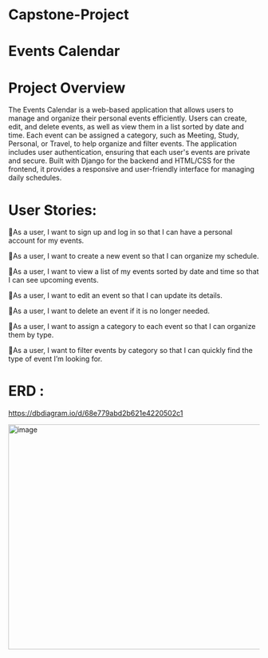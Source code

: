 # Capstone-Project

# Events Calendar
# Project Overview
The Events Calendar is a web-based application that allows users to manage and organize their personal events efficiently. Users can create, edit, and delete events, as well as view them in a list sorted by date and time. Each event can be assigned a category, such as Meeting, Study, Personal, or Travel, to help organize and filter events. The application includes user authentication, ensuring that each user's events are private and secure. Built with Django for the backend and HTML/CSS for the frontend, it provides a responsive and user-friendly interface for managing daily schedules.

# User Stories:

As a user, I want to sign up and log in so that I can have a personal account for my events.

As a user, I want to create a new event so that I can organize my schedule.

As a user, I want to view a list of my events sorted by date and time so that I can see upcoming events.

As a user, I want to edit an event so that I can update its details.

As a user, I want to delete an event if it is no longer needed.

As a user, I want to assign a category to each event so that I can organize them by type.

As a user, I want to filter events by category so that I can quickly find the type of event I’m looking for.

# ERD :

https://dbdiagram.io/d/68e779abd2b621e4220502c1

<img width="854" height="451" alt="image" src="https://github.com/user-attachments/assets/51ea10cf-0af3-4741-9ffd-37e7134faef1" />
